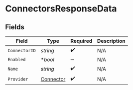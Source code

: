 # ConnectorsResponseData


## Fields

| Field                                         | Type                                          | Required                                      | Description                                   |
| --------------------------------------------- | --------------------------------------------- | --------------------------------------------- | --------------------------------------------- |
| `ConnectorID`                                 | *string*                                      | :heavy_check_mark:                            | N/A                                           |
| `Enabled`                                     | **bool*                                       | :heavy_minus_sign:                            | N/A                                           |
| `Name`                                        | *string*                                      | :heavy_check_mark:                            | N/A                                           |
| `Provider`                                    | [Connector](../../models/shared/connector.md) | :heavy_check_mark:                            | N/A                                           |